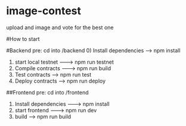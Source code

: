 # image-contest
upload and image and vote for the best one


#How to start

#Backend
pre: cd into /backend
0) Install dependencies --> npm install
1) start local testnet ---> npm run testnet
2) Compile contracts ---> npm run build
3) Test contracts -->     npm run test
4) Deploy contracts -->   npm run deploy

##Frontend
pre: cd into /frontend
1) Install dependencies ---> npm install
2) start frontend ---> npm run dev
3) build --> npm run build
